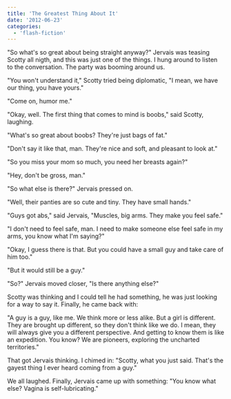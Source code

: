 ```yaml
---
title: 'The Greatest Thing About It'
date: '2012-06-23'
categories:
  - 'flash-fiction'
---
```


"So what's so great about being straight anyway?" Jervais was teasing Scotty all
nigth, and this was just one of the things. I hung around to listen to the
conversation. The party was booming around us.

"You won't understand it," Scotty tried being diplomatic, "I mean, we have our
thing, you have yours."

"Come on, humor me."

"Okay, well. The first thing that comes to mind is boobs," said Scotty,
laughing.

"What's so great about boobs? They're just bags of fat."

"Don't say it like that, man. They're nice and soft, and pleasant to look at."

"So you miss your mom so much, you need her breasts again?"

"Hey, don't be gross, man."

"So what else is there?" Jervais pressed on.

"Well, their panties are so cute and tiny. They have small hands."

"Guys got abs," said Jervais, "Muscles, big arms. They make you feel safe."

"I don't need to feel safe, man. I need to make someone else feel safe in my
arms, you know what I'm saying?"

"Okay, I guess there is that. But you could have a small guy and take care of
him too."

"But it would still be a guy."

"So?" Jervais moved closer, "Is there anything else?"

Scotty was thinking and I could tell he had something, he was just looking for a
way to say it. Finally, he came back with:

"A guy is a guy, like me. We think more or less alike. But a girl is different.
They are brought up different, so they don't think like we do. I mean, they will
always give you a different perspective. And getting to know them is like an
expedition. You know? We are pioneers, exploring the uncharted territories."

That got Jervais thinking. I chimed in: "Scotty, what you just said. That's the
gayest thing I ever heard coming from a guy."

We all laughed. Finally, Jervais came up with something: "You know what else?
Vagina is self-lubricating."
